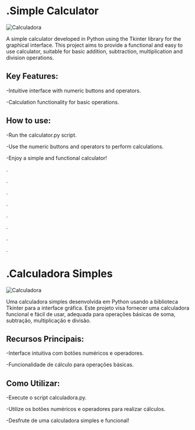 <h1>.Simple Calculator</h1>

![Calculadora](https://github.com/jrazvdjr/Calculadora_2/assets/102191504/254e1912-8ae3-4ae4-b215-428c0ceeb3d5)
<p>A simple calculator developed in Python using the Tkinter library for the graphical interface. This project aims to provide a functional and easy to use calculator,
suitable for basic addition, subtraction, multiplication and division operations.</p>

<h2>Key Features:</h2>
<p>-Intuitive interface with numeric buttons and operators.</p>
<p>-Calculation functionality for basic operations.</p>

<h2>How to use:</h2>
<p>-Run the calculator.py script.</p>
<p>-Use the numeric buttons and operators to perform calculations.</p>
<p>-Enjoy a simple and functional calculator!</p>

<p>.</p>
<p>.</p>
<p>.</p>
<p>.</p>
<p>.</p>
<p>.</p>
<p>.</p>
<p>.</p>


<h1>.Calculadora Simples</h1>

![Calculadora](https://github.com/jrazvdjr/Calculadora_2/assets/102191504/254e1912-8ae3-4ae4-b215-428c0ceeb3d5)


Uma calculadora simples desenvolvida em Python usando a biblioteca Tkinter para a interface gráfica. Este projeto visa fornecer uma calculadora funcional e fácil de usar, 
adequada para operações básicas de soma, subtração, multiplicação e divisão.

<h2>Recursos Principais:</h2>
<p>-Interface intuitiva com botões numéricos e operadores.</p>
<p>-Funcionalidade de cálculo para operações básicas.</p>

<h2>Como Utilizar:</h2>
<p>-Execute o script calculadora.py.</p>
<p>-Utilize os botões numéricos e operadores para realizar cálculos.</p>
<p>-Desfrute de uma calculadora simples e funcional!</p>

